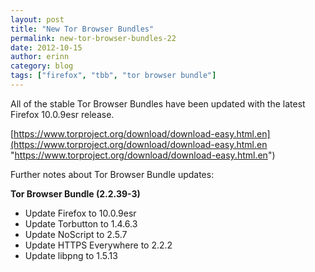 ```yaml
---
layout: post
title: "New Tor Browser Bundles"
permalink: new-tor-browser-bundles-22
date: 2012-10-15
author: erinn
category: blog
tags: ["firefox", "tbb", "tor browser bundle"]
---
```


All of the stable Tor Browser Bundles have been updated with the latest Firefox 10.0.9esr release.

[https://www.torproject.org/download/download-easy.html.en](https://www.torproject.org/download/download-easy.html.en "https://www.torproject.org/download/download-easy.html.en")

Further notes about Tor Browser Bundle updates:

**Tor Browser Bundle (2.2.39-3)**

- Update Firefox to 10.0.9esr
- Update Torbutton to 1.4.6.3
- Update NoScript to 2.5.7
- Update HTTPS Everywhere to 2.2.2
- Update libpng to 1.5.13

